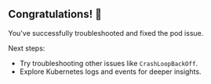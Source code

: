 ## Congratulations! 🎉

You've successfully troubleshooted and fixed the pod issue.

Next steps:
- Try troubleshooting other issues like `CrashLoopBackOff`.
- Explore Kubernetes logs and events for deeper insights.
